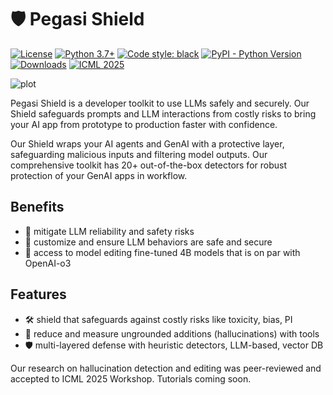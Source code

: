 # 🛡️ Pegasi Shield 
[![License](https://img.shields.io/badge/License-Apache_2.0-blue.svg)](https://opensource.org/licenses/Apache-2.0)
[![Python 3.7+](https://img.shields.io/badge/python-3.7+-blue.svg)](https://www.python.org/downloads/release/python-370/)
[![Code style: black](https://img.shields.io/badge/code%20style-black-000000.svg)](https://github.com/psf/black)
[![PyPI - Python Version](https://img.shields.io/pypi/v/llm-guard)](https://pypi.org/project/guardrail-ml)
[![Downloads](https://static.pepy.tech/badge/guardrail-ml)](https://pepy.tech/project/guardrail-ml)
[![ICML 2025](https://img.shields.io/badge/ICML-2025-blue)](https://icml.cc/)

![plot](./static/images/safeguards-shield.png)

Pegasi Shield is a developer toolkit to use LLMs safely and securely. Our Shield safeguards prompts and LLM interactions from costly risks to bring your AI app from prototype to production faster with confidence.

Our Shield wraps your AI agents and GenAI with a protective layer, safeguarding malicious inputs and filtering model outputs. Our comprehensive toolkit has 20+ out-of-the-box detectors for robust protection of your GenAI apps in workflow. 

## Benefits
- 🚀 mitigate LLM reliability and safety risks 
- 📝 customize and ensure LLM behaviors are safe and secure
- 💸 access to model editing fine-tuned 4B models that is on par with OpenAI-o3

## Features 
- 🛠️ shield that safeguards against costly risks like toxicity, bias, PI
- 🤖 reduce and measure ungrounded additions (hallucinations) with tools
- 🛡️ multi-layered defense with heuristic detectors, LLM-based, vector DB

Our research on hallucination detection and editing was peer-reviewed and accepted to ICML 2025 Workshop. Tutorials coming soon. 
